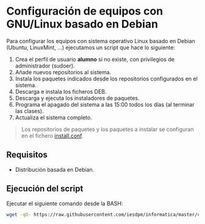 ﻿# Configuración de equipos con GNU/Linux basado en Debian

Para configurar los equipos con sistema operativo Linux basado en Debian (Ubuntu, LinuxMint, ...) ejecutamos un script que hace lo siguiente:

1. Crea el perfil de usuario **alumno** si no existe, con privilegios de administrador (sudoer).
2. Añade nuevos repositorios al sistema.
3. Instala los paquetes indicados desde los repositorios configurados en el sistema.
4. Descarga e instala los ficheros DEB.
5. Descarga y ejecuta los instaladores de paquetes.
6. Programa el apagado del sistema a las 15:00 todos los días (al terminar las clases).
7. Actualiza el sistema completo.

> Los repositorios de paquetes y los paquetes a instalar se configuran en el fichero [install.conf](install.conf).

## Requisitos

* Distribución basada en Debian.

## Ejecución del script

Ejecutar el siguiente comando desde la BASH:

```bash
wget -qO- https://raw.githubusercontent.com/iesdpm/informatica/master/config/linux/config-computer.sh | sudo bash
```
